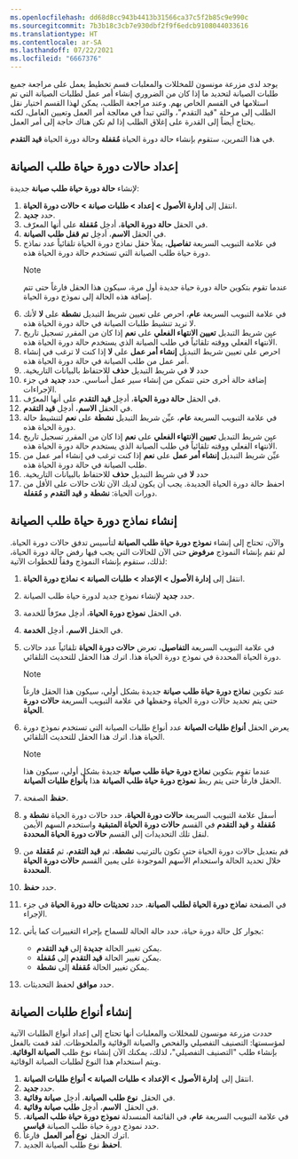 ```yaml
---
ms.openlocfilehash: dd68d8cc943b4413b31566ca37c5f2b85c9e990c
ms.sourcegitcommit: 7b3b18c3cb7e930dbf2f9f6edcb9108044033616
ms.translationtype: HT
ms.contentlocale: ar-SA
ms.lasthandoff: 07/22/2021
ms.locfileid: "6667376"
---
```

يوجد لدى مزرعة مونسون للمخللات والمعلبات قسم تخطيط يعمل على مراجعة جميع طلبات الصيانة لتحديد ما إذا كان من الضروري إنشاء أمر عمل لطلبات الصيانة التي تم استلامها في القسم الخاص بهم. وعند مراجعة الطلب، يمكن لهذا القسم اختيار نقل الطلب إلى مرحلة "قيد التقدم"، والتي تبدأ في معالجة أمر العمل وتعيين العامل، لكنه يحتاج أيضاً إلى القدرة على إغلاق الطلب إذا لم تكن هناك حاجة إلى أمر العمل.

في هذا التمرين، ستقوم بإنشاء حالة دورة الحياة **مُقفلة** وحالة دورة الحياة **قيد التقدم**.

## <a name="set-up-maintenance-request-lifecycle-states"></a>إعداد حالات دورة حياة طلب الصيانة

لإنشاء **حالة دورة حياة طلب صيانة** جديدة:

1.  انتقل إلى **‏‫إدارة الأصول‬ > إعداد > ‏‫طلبات صيانة‬ > حالات دورة الحياة**.
2.  حدد **جديد‏‎**.
3.  في الحقل **حالة دورة الحياة**، أدخِل **مُقفلة** على أنها المعرّف.
4.  في الحقل **الاسم**، أدخِل **تم قفل طلب الصيانة**.
5.  في علامة التبويب السريعة **تفاصيل**، يملأ حقل نماذج دورة الحياة تلقائياً عدد نماذج دورة حياة طلب الصيانة التي تستخدم حالة دورة الحياة هذه. 
    > [!NOTE]
    > عندما تقوم بتكوين حالة دورة حياة جديدة أول مرة، سيكون هذا الحقل فارغاً حتى تتم إضافة هذه الحالة إلى نموذج دورة الحياة.
6.  في علامة التبويب السريعة **عام**، احرص على تعيين شريط التبديل **نشطة** على **لا** لأنك لا تريد تنشيط طلبات الصيانة في حالة دورة الحياة هذه.
7.  عيِن شريط التبديل ‏‫**تعيين الانتهاء الفعلي**‬ على **نعم** إذا كان من المقرر تسجيل تاريخ الانتهاء الفعلي ووقته تلقائياً في طلب الصيانة الذي يستخدم حالة دورة الحياة هذه.
8.  احرص على تعيين شريط التبديل **إنشاء أمر عمل** على **لا** إذا كنت لا ترغب في إنشاء أمر عمل من طلب الصيانة في حالة دورة الحياة هذه.
9.  حدد **لا** في شريط التبديل **‏‫حذف** للاحتفاظ بالبيانات التاريخية.
10. إضافة حالة أخرى حتى تتمكن من إنشاء سير عمل أساسي. حدد **جديد** في جزء الإجراءات.
11. في الحقل **حالة دورة الحياة**، أدخِل **قيد التقدم** على أنها المعرّف.
12. في الحقل **الاسم**، أدخِل **قيد التقدم**.
13. في علامة التبويب السريعة **عام**، عيِّن شريط التبديل **نشطة** على **نعم** لتنشيط حالة دورة الحياة هذه.
14. عيِن شريط التبديل ‏‫**تعيين الانتهاء الفعلي**‬ على **نعم** إذا كان من المقرر تسجيل تاريخ الانتهاء الفعلي ووقته تلقائياً في طلب الصيانة الذي يستخدم حالة دورة الحياة هذه.
15. عيِّن شريط التبديل **إنشاء أمر عمل** على **نعم** إذا كنت ترغب في إنشاء أمر عمل من طلب الصيانة في حالة دورة الحياة هذه.
16. حدد **لا** في شريط التبديل **‏‫حذف** للاحتفاظ بالبيانات التاريخية.
17. احفظ حالة دورة الحياة الجديدة. يجب أن يكون لديك الآن ثلاث حالات على الأقل من دورات الحياة: **نشطة** و **قيد التقدم** و **مُقفلة**.

## <a name="create-maintenance-request-lifecycle-models"></a>إنشاء نماذج دورة حياة طلب الصيانة
والآن، تحتاج إلى إنشاء **نموذج دورة حياة طلب الصيانة** لتأسيس تدفق حالات دورة الحياة. لم تقم بإنشاء النموذج **مرفوض** حتى الآن للحالات التي يجب فيها رفض حالة دورة الحياة، لذلك، ستقوم بإنشاء النموذج وفقاً للخطوات الآتية:

1.  انتقل إلى **إدارة الأصول > الإعداد > طلبات الصيانة > نماذج دورة الحياة**.
2.  حدد **جديد** لإنشاء نموذج جديد لدورة حياة طلب الصيانة.
3.  في الحقل **نموذج دورة الحياة**، أدخِل معرّفاً للخدمة.
4.  في الحقل **الاسم**، أدخِل **الخدمة**.
5.  في علامة التبويب السريعة **التفاصيل**، تعرض **حالات دورة الحياة** تلقائياً عدد حالات دورة الحياة المحددة في نموذج دورة الحياة هذا. اترك هذا الحقل للتحديث التلقائي.

    > [!NOTE]
    > عند تكوين **نماذج دورة حياة طلب صيانة** جديدة بشكل أولي، سيكون هذا الحقل فارغاً حتى يتم تحديد حالات دورة الحياة وحفظها في علامة التبويب السريعة **حالات دورة الحياة**. 
6.  يعرض الحقل **أنواع طلبات الصيانة** عدد أنواع طلبات الصيانة التي تستخدم نموذج دورة الحياة هذا. اترك هذا الحقل للتحديث التلقائي.
    > [!NOTE]
    > عندما تقوم بتكوين **نماذج دورة حياة طلب صيانة** جديدة بشكل أولي، سيكون هذا الحقل فارغاً حتى يتم ربط **نموذج دورة حياة طلب الصيانة** هذا **بأنواع طلبات الصيانة**.
7.  **حفظ** الصفحة.

8.  أسفل علامة التبويب السريعة **حالات دورة الحياة**، حدد حالات دورة الحياة **نشطة** و **مُقفلة** و **قيد التقدم** في القسم **حالات دورة الحياة المتبقية** واستخدم السهم الأيمن لنقل تلك التحديدات إلى القسم **حالات دورة الحياة المحددة**.
9.  قم بتعديل حالات دورة الحياة حتى تكون بالترتيب **نشطة**، ثم **قيد التقدم**، ثم **مُقفلة** من خلال تحديد الحالة واستخدام الأسهم الموجودة على يمين القسم **حالات دورة الحياة المحددة**.
10. حدد **حفظ**.
11. في الصفحة **نماذج دورة الحياة لطلب الصيانة**، حدد **تحديثات حالة دورة الحياة** في جزء الإجراء. 
12. بجوار كل حالة دورة حياة، حدد حالة الحالة للسماح بإجراء التغييرات كما يأتي:
    - يمكن تغيير الحالة **جديدة** إلى **قيد التقدم**. 
    - يمكن تغيير الحالة **قيد التقدم** إلى **مُقفلة**.
    - يمكن تغيير الحالة **مُقفلة** إلى **نشطة**.
13. حدد **موافق** لحفظ التحديثات.

## <a name="create-maintenance-request-types"></a>إنشاء أنواع طلبات الصيانة 
حددت مزرعة مونسون للمخللات والمعلبات أنها تحتاج إلى إعداد أنواع الطلبات الآتية لمؤسستها: التصنيف التفصيلي والفحص والصيانة الوقائية والملحوظات. لقد قمت بالفعل بإنشاء طلب "التصنيف التفصيلي"، لذلك، يمكنك الآن إنشاء نوع طلب **الصيانة الوقائية**. ويتم استخدام هذا النوع لطلبات الصيانة الوقائية. 

1.  انتقل إلى  **إدارة الأصول > الإعداد > طلبات الصيانة > أنواع طلبات الصيانة**. 
2.  حدد **جديد**. 
3.  في الحقل  **نوع طلب الصيانة**، أدخِل **صيانة وقائية**.
4.  في الحقل  **الاسم**، أدخِل **طلب صيانة وقائية**.
5.  في علامة التبويب السريعة **عام**، في القائمة المنسدلة **نموذج دورة حياة طلب الصيانة**، حدد نموذج دورة حياة طلب الصيانة **قياسي**.
6.  اترك الحقل  **نوع أمر العمل**  فارغاً.
7.  **احفظ** نوع طلب الصيانة الجديد.


